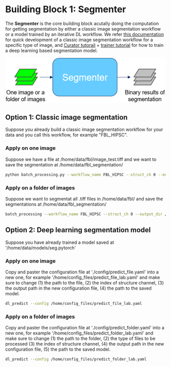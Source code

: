 # Building Block 1: **Segmenter**


The **Segmenter** is the core building block acutally doing the computation for getting segmentation by either a classic image segmentation workflow or a model trained by an iterative DL workflow. We refer [this documentation](https://github.com/AllenInstitute/aics-segmentation/blob/master/docs/jupyter_lookup_table.md) for quick development of a classic image segmentation workflow for a specific type of image, and [Curator tutorail](./bb2.md) + [trainer tutorial](./bb3.md) for how to train a deep learning based segmentation model. 

![segmenter pic](./bb1_pic.png)

## Option 1: Classic image segmentation 

Suppose you already build a classic image segmentation workflow for your data and you call this workflow, for example "FBL_HIPSC". 

### Apply on one image

Suppose we have a file at /home/data/fbl/image_test.tiff and we want to save the segmentation at /home/data/fbl_segmentation/

```bash
python batch_processing.py --workflow_name FBL_HIPSC --struct_ch 0 --output_dir /home/data/fbl_segmentation/ per_img --input /home/data/fbl/image_test.tiff 
```

### Apply on a folder of images 

Suppose we want to segmentat all .tiff files in /home/data/fbl/ and save the segmentations at /home/data/fbl_segmentation/

```bash
batch_processing --workflow_name FBL_HIPSC --struct_ch 0 --output_dir /home/data/fbl_segmentation/ per_dir --input_dir /home/data/fbl/ --data_type .tiff
```


## Option 2: Deep learning segmentation model

Suppose you have already trained a model saved at '/home/data/models/seg.pytorch'

### Apply on one image

Copy and paster the configuration file at './config/predict_file.yaml' into a new one, for example '/home/config_files/predict_file_lab.yaml' and make sure to change (1) the path to the file, (2) the index of structure channel, (3) the output path in the new configuration file, (4) the path to the saved model.

```bash
dl_predict --config /home/config_files/predict_file_lab.yaml
```

### Apply on a folder of images 

Copy and paster the configuration file at './config/predict_folder.yaml' into a new one, for example '/home/config_files/predict_folder_lab.yaml' and make sure to change (1) the path to the folder, (2) the type of files to be processed (3) the index of structure channel, (4) the output path in the new configuration file, (5) the path to the saved model.

```bash
dl_predict --config /home/config_files/predict_folder_lab.yaml
```

